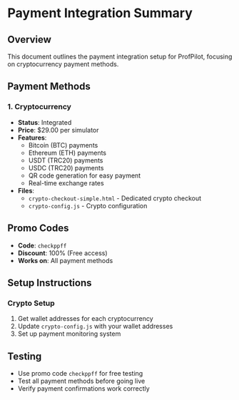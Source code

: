 # Payment Integration Summary

## Overview
This document outlines the payment integration setup for ProfPilot, focusing on cryptocurrency payment methods.

## Payment Methods

### 1. Cryptocurrency
- **Status**: Integrated
- **Price**: $29.00 per simulator
- **Features**:
  - Bitcoin (BTC) payments
  - Ethereum (ETH) payments
  - USDT (TRC20) payments
  - USDC (TRC20) payments
  - QR code generation for easy payment
  - Real-time exchange rates
- **Files**:
  - `crypto-checkout-simple.html` - Dedicated crypto checkout
  - `crypto-config.js` - Crypto configuration

## Promo Codes
- **Code**: `checkppff`
- **Discount**: 100% (Free access)
- **Works on**: All payment methods

## Setup Instructions

### Crypto Setup
1. Get wallet addresses for each cryptocurrency
2. Update `crypto-config.js` with your wallet addresses
3. Set up payment monitoring system

## Testing
- Use promo code `checkppff` for free testing
- Test all payment methods before going live
- Verify payment confirmations work correctly